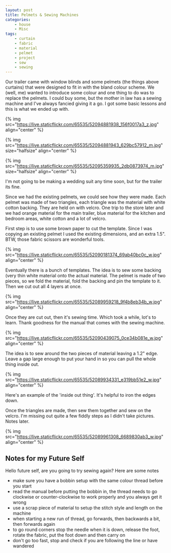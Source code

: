 ```yaml
---
layout: post
title: Pelmets & Sewing Machines
categories:
    - house
    - Misc
tags:
    - curtain
    - fabric
    - material
    - pelmet
    - project
    - sew
    - sewing
---
```



Our trailer came with window blinds and some pelmets (the things above curtains) that were designed to fit in with the bland colour scheme.  We (well, me) wanted to introduce some colour and one thing to do was to replace the pelmets.  I could buy some, but the mother in law has a sewing machine and I've always fancied giving it a go. I got some basic lessons and this is what we ended up with.






{% img src="https://live.staticflickr.com/65535/52094881938_156f0017a3_z.jpg"    align="center" %}






{% img src="https://live.staticflickr.com/65535/52094881943_629bc57912_m.jpg"  size="halfsize"  align="center" %}


{% img src="https://live.staticflickr.com/65535/52095359935_2db0873974_m.jpg"  size="halfsize"  align="center" %}








I'm not going to be making a wedding suit any time soon, but for the trailer its fine.




Since we had the existing pelmets, we could see how they were made. Each pelmet was made of two triangles, each triangle was the material with white cotton backing. They are held on with velcro. One trip to the store later and we had orange material for the main trailer, blue material for the kitchen and bedroom areas, white cotton and a lot of velcro.






First step is to use some brown paper to cut the template. Since I was copying an existing pelmet I used the existing dimensions, and an extra 1.5". BTW, those fabric scissors are wonderful tools. 




{% img src="https://live.staticflickr.com/65535/52090181374_69ab40bc0c_w.jpg"    align="center" %}


Eventually there is a bunch of templates. The idea is to sew some backing (very thin white material onto the actual material. The pelmet is made of two pieces, so we fold the material, fold the backing and pin the template to it. Then we cut out all 4 layers at once.




{% img src="https://live.staticflickr.com/65535/52089959218_9f4b8eb34b_w.jpg"    align="center" %}


Once they are cut out, then it's sewing time. Which took a while, lot's to learn. Thank goodness for the manual that comes with the sewing machine. 




{% img src="https://live.staticflickr.com/65535/52090439075_0ce34b081e_w.jpg"    align="center" %}


The idea is to sew around the two pieces of material leaving a 1.2" edge. Leave a gap large enough to put your hand in so you can pull the whole thing inside out.




{% img src="https://live.staticflickr.com/65535/52089934331_e319bb51e2_w.jpg"    align="center" %}


Here's an example of the 'inside out thing'. It's helpful to iron the edges down.




Once the triangles are made, then sew them together and sew on the velcro.  I'm missing out quite a few fiddly steps as I didn't take pictures.  Notes later.




{% img src="https://live.staticflickr.com/65535/52089961308_6689830ab3_w.jpg"    align="center" %}


<h2>Notes for my Future Self</h2>


Hello future self, are you going to try sewing again?  Here are some notes




<ul><li>make sure you have a bobbin setup with the same colour thread before you start</li><li>read the manual before putting the bobbin in, the thread needs to go clockwise or counter-clockwise to work properly and you always get it wrong</li><li>use a scrap piece of material to setup the stitch style and length on the machine</li><li>when starting a new run of thread, go forwards, then backwards a bit, then forwards again</li><li>to go round corners stop the needle when it is down, release the foot, rotate the fabric, put the foot down and then carry on</li><li>don't go too fast, stop and check if you are following the line or have wandered</li></ul>






